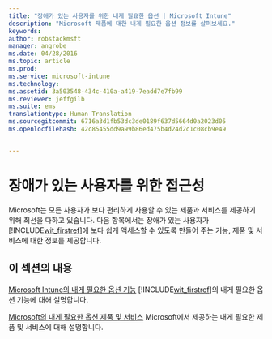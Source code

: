 ```yaml
---
title: "장애가 있는 사용자를 위한 내게 필요한 옵션 | Microsoft Intune"
description: "Microsoft 제품에 대한 내게 필요한 옵션 정보를 살펴보세요."
keywords: 
author: robstackmsft
manager: angrobe
ms.date: 04/28/2016
ms.topic: article
ms.prod: 
ms.service: microsoft-intune
ms.technology: 
ms.assetid: 3a503548-434c-410a-a419-7eadd7e7fb99
ms.reviewer: jeffgilb
ms.suite: ems
translationtype: Human Translation
ms.sourcegitcommit: 6716a3d1fb53dc3de0189f637d5664d0a2023d05
ms.openlocfilehash: 42c85455dd9a99b86ed475b4d24d2c1c08cb9e49


---
```


# 장애가 있는 사용자를 위한 접근성
Microsoft는 모든 사용자가 보다 편리하게 사용할 수 있는 제품과 서비스를 제공하기 위해 최선을 다하고 있습니다. 다음 항목에서는 장애가 있는 사용자가 [!INCLUDE[wit_firstref](./includes/wit_firstref_md.md)]에 보다 쉽게 액세스할 수 있도록 만들어 주는 기능, 제품 및 서비스에 대한 정보를 제공합니다.

## 이 섹션의 내용
[Microsoft Intune의 내게 필요한 옵션 기능](accessibility-features-of-microsoft-intune.md) [!INCLUDE[wit_firstref](./includes/wit_firstref_md.md)]의 내게 필요한 옵션 기능에 대해 설명합니다.

[Microsoft의 내게 필요한 옵션 제품 및 서비스](accessibility-products-and-services-from-microsoft.md) Microsoft에서 제공하는 내게 필요한 제품 및 서비스에 대해 설명합니다.




<!--HONumber=Jul16_HO4-->


